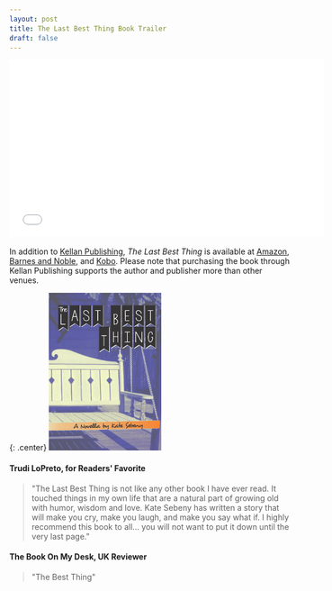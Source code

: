```yaml
---
layout: post
title: The Last Best Thing Book Trailer
draft: false
---
```


<center><iframe width="560" height="315" src="//www.youtube.com/embed/a5OGffjbMks" frameborder="0" allowfullscreen></iframe></center>

In addition to [Kellan Publishing](http://kellanpublishing.3dcartstores.com/The-Last-Best-Thing_p_34.html?AffId=9), *The Last Best Thing* is available at [Amazon](http://www.amazon.com/dp/B00WQ4OT2S), [Barnes and Noble](http://www.barnesandnoble.com/w/the-last-best-thing-kate-sebeny/1121813215?ean=9781511681001), and [Kobo](https://store.kobobooks.com/en-US/ebook/the-last-best-thing). Please note that purchasing the book through Kellan Publishing supports the author and publisher more than other venues.

{: .center}
[![The Last Best Thing](https://raw.githubusercontent.com/KateSebeny/katesebeny.github.io/master/images/TheLastBestThing/TheLastBestThingFrontCover.jpg "The Last Best Thing")](http://kellanpublishing.3dcartstores.com/The-Last-Best-Thing_p_34.html?AffId=9)

#### Trudi LoPreto, for Readers' Favorite
> "The Last Best Thing is not like any other book I have ever read. It touched things in my own life that are a natural part of growing old with humor, wisdom and love. Kate Sebeny has written a story that will make you cry, make you laugh, and make you say what if. I highly recommend this book to all… you will not want to put it down until the very last page."

#### The Book On My Desk, UK Reviewer
> "The Best Thing"